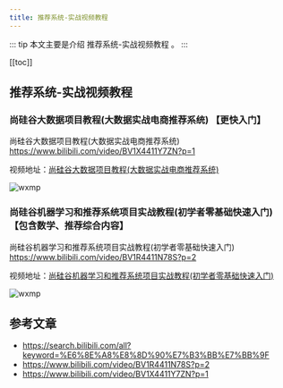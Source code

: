 ```yaml
---
title: 推荐系统-实战视频教程
---
```


::: tip
本文主要是介绍 推荐系统-实战视频教程 。
:::

[[toc]]

## 推荐系统-实战视频教程

### 尚硅谷大数据项目教程(大数据实战电商推荐系统) 【更快入门】

尚硅谷大数据项目教程(大数据实战电商推荐系统)  https://www.bilibili.com/video/BV1X4411Y7ZN?p=1

视频地址：[尚硅谷大数据项目教程(大数据实战电商推荐系统)](https://www.bilibili.com/video/BV1X4411Y7ZN?p=1)

<img class= "zoom-custom-imgs" :src="$withBase('/assets/img/ac/rscase/casevideo-1.png')" alt="wxmp">


### 尚硅谷机器学习和推荐系统项目实战教程(初学者零基础快速入门) 【包含数学、推荐综合内容】 

尚硅谷机器学习和推荐系统项目实战教程(初学者零基础快速入门) https://www.bilibili.com/video/BV1R4411N78S?p=2

视频地址：[尚硅谷机器学习和推荐系统项目实战教程(初学者零基础快速入门)](https://www.bilibili.com/video/BV1R4411N78S?p=2)

<img class= "zoom-custom-imgs" :src="$withBase('/assets/img/ac/rscase/casevideo-2.png')" alt="wxmp">



## 参考文章
* https://search.bilibili.com/all?keyword=%E6%8E%A8%E8%8D%90%E7%B3%BB%E7%BB%9F
* https://www.bilibili.com/video/BV1R4411N78S?p=2
* https://www.bilibili.com/video/BV1X4411Y7ZN?p=1